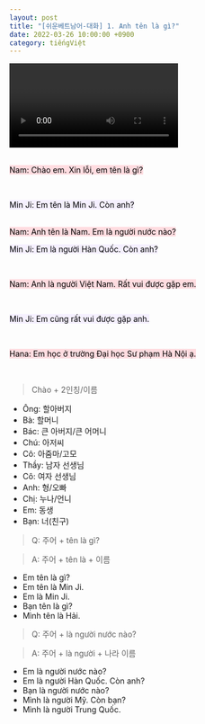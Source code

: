 ```yaml
---
layout: post
title: "[쉬운베트남어-대화] 1. Anh tên là gì?"
date: 2022-03-26 10:00:00 +0900
category: tiếngViệt
---
```


<div class="video-container">
    <video id="player" class="video-js vjs-default-skin vjs-big-play-centered" data-json="/public/json/쉬운베트남어-대화1과.json"></video>
</div>

<br>

<mark style="background-color: #ffdce0">Nam: Chào em. Xin lỗi, em tên là gì?</mark>

<br>

<mark style="background-color: #f5f0ff">Min Ji: Em tên là Min Ji. Còn anh?</mark>

<br>
<mark style="background-color: #ffdce0">Nam: Anh tên là Nam. Em là người nước nào?</mark>

<br>

<mark style="background-color: #f5f0ff">Min Ji: Em là người Hàn Quốc. Còn anh?</mark>

<br>

<mark style="background-color: #ffdce0">Nam: Anh là người Việt Nam. Rất vui được gặp em.</mark>

<br>

<mark style="background-color: #f5f0ff">Min Ji: Em cũng rất vui được gặp anh.</mark>

<br>

<mark style="background-color: #ffdce0">Hana: Em học ở trường Đại học Sư phạm Hà Nội ạ.</mark>

<br>

> Chào + 2인칭/이름

- Ông: 할아버지
- Bà: 할머니
- Bác: 큰 아버지/큰 어머니
- Chú: 아저씨
- Cô: 아줌마/고모
- Thầy: 남자 선생님
- Cô: 여자 선생님
- Anh: 형/오빠
- Chị: 누나/언니
- Em: 동생
- Bạn: 너(친구)


> Q: 주어 + tên là gì?

> A: 주어 + tên là + 이름

- Em tên là gì?
- Em tên là Min Ji.
- Em là Min Ji.
- Bạn tên là gì?
- Mình tên là Hải.


> Q: 주어 + là người nước nào?

> A: 주어 + là người + 나라 이름

- Em là người nước nào?
- Em là người Hàn Quốc. Còn anh?
- Bạn là người nước nào?
- Mình là người Mỹ. Còn bạn?
- Mình là người Trung Quốc.
